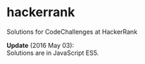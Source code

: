 # hackerrank
Solutions for CodeChallenges at HackerRank

**Update** (2016 May 03):<br/>
Solutions are in JavaScript ES5.
